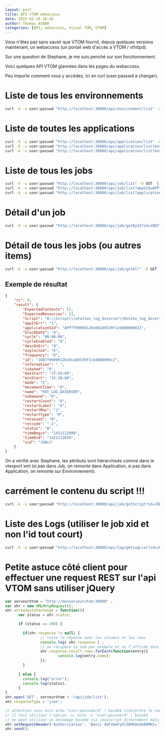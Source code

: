 ```yaml
---
layout: post
title: API VTOM webaccess
date: 2015-02-10 20:45
author: Thomas ASNAR
categories: [API, webaccess, Visual TOM, VTOM]
---
```

Vous n'êtes pas sans savoir que VTOM fournit, depuis quelques versions maintenant, un webaccess (un portail web d'accès à VTOM / vthttpd).

Sur une question de Stephane, je me suis penché sur son fonctionnement.

Voici quelques API VTOM glannées dans les pages du webaccess.

Peu importe comment vous y accédez, ici en curl (user:passwd à changer).

# Liste de tous les environnements
```bash
curl -k -u user:passwd "http://localhost:30080/api/environment/list" -X GET  | python -m json.tool
```

# Liste de toutes les applications
```bash
curl -k -u user:passwd "http://localhost:30080/api/application/list" -X GET  | python -m json.tool
curl -k -u user:passwd "http://localhost:30080/api/application/list?envSId=ENV7f00000102a3106054b8e57700000014" -X GET  | python -m json.tool
curl -k -u user:passwd "http://localhost:30080/api/application/list?environmentName=VAGUE5_INT" -X GET  | python -m json.tool
```

# Liste de tous les jobs
```bash
curl -k -u user:passwd "http://localhost:30080/api/job/list" -X GET  | python -m json.tool
curl -k -u user:passwd "http://localhost:30080/api/job/list?appSId=APP7f00000129a98189539f1cb000000023" -X GET  | python -m json.tool
curl -k -u user:passwd "http://localhost:30080/api/job/list?applicationName=BASCULE_DATE" -X GET  | python -m json.tool
```

# Détail d'un job
```bash
curl -k -u user:passwd "http://localhost:30080/api/job/getById?id=JOB7f0000012b10ca88539f1cb4000000c2" -X GET  | python -m json.tool
```

# Détail de tous les jobs (ou autres items)
```bash
curl -k -u user:passwd "http://localhost:30080/api/job/getAll" -X GET  | python -m json.tool
```

## Exemple de résultat 
```json
{
    "rc": 0, 
    "result": {
        "ExpectedContexts": [], 
        "ExpectedResources": [], 
        "Script": "D:\\Script\\rotation_log_dxserver\\Rotate_log_dxserver.bat", 
        "appInErr": "1", 
        "applicationSId": "APP7f00000129a98189539f1cb000000023", 
        "blockDate": "0", 
        "cycle": "00:00:00", 
        "cycleEnabled": "0", 
        "descOnErr": "0", 
        "exploited": "E", 
        "frequency": "D", 
        "id": "JOB7f0000012b10ca88539f1cb4000000c2", 
        "information": " ", 
        "isAsked": "0", 
        "maxStart": "37:59:00", 
        "minStart": "25:30:00", 
        "mode": "E", 
        "movementTime": "0", 
        "name": "ROT_LOG_DXSERVER", 
        "onDemand": "0", 
        "restartCount": "0", 
        "restartLabel": "0", 
        "restartMax": "1", 
        "restartType": "M", 
        "retained": "0", 
        "retcode": "-1", 
        "status": "W", 
        "timeBegin": "1421112600", 
        "timeEnd": "1421112630", 
        "xid": "JOBc2"
    }
}
```
On a vérifié avec Stephane, les attributs sont hiérarchisés comme dans le vtexport xml (si pas dans Job, on remonte dans Application, si pas dans Application, on remonte sur Environnement).

# carrément le contenu du script !!!
```bash
curl -k -u user:passwd "http://localhost:30080/api/job/getScript?id=JOB7f0000012b10ca88539f1cb4000000c2"  -X GET  | python -m json.tool
```

# Liste des Logs (utiliser le job xid et non l'id tout court)
```bash
curl -k -u user:passwd "http://localhost:30080/api/log/getLogList?id=JOBc2"  -X GET  | python -m json.tool
```

# Petite astuce côté client pour effectuer une request REST sur l'api VTOM sans utiliser jQuery
```javascript
var serveurVtom = "http://monserveurvtom:30080" ;
var xhr = new XMLHttpRequest();
xhr.onreadystatechange = function(){
      var status = xhr.status;

      if (status == 200) {
        
        if(xhr.response != null) {
                // toute la réponse avec les columns et les rows
                console.log( xhr.response ) ;
                // on récupère le nom par exemple et on l'affiche dans la console
                xhr.response.result.rows.forEach(function(entry){
                        console.log(entry.name);
                });
        }
        
      } else {
        console.log("error");
        console.log(status);
      }
}
xhr.open('GET', serveurVtom + '/api/job/list');
xhr.responseType = 'json';

// attention sous unix echo "user:passwdord" | base64 interprète le saut de ligne du echo et vous donne une mauvaise authentification
// il faut utiliser l'option -n, echo -n "user:password" | base64
// on peut utiliser un encodage base64 via javascript directement mais dans ce cas le user:mdp est en clair dans le code
xhr.setRequestHeader('Authorization', 'Basic dGFzbmFyOlZ0MG0xbkB0MHI=');
xhr.send();
```

